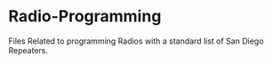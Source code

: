 # Radio-Programming
Files Related to programming Radios with a standard list of San Diego Repeaters.
